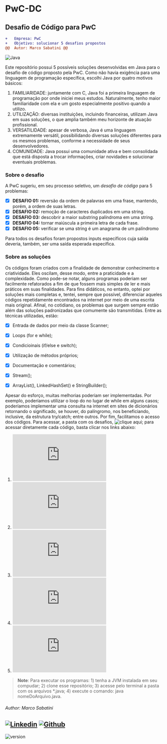 # PwC-DC
## Desafio de Código para PwC

```diff
+   Empresa: PwC
+   Objetivo: solucionar 5 desafios propostos
@@  Autor: Marco Sabatini @@
```
![Java](https://img.shields.io/badge/Java-%23FFac45.svg?&style=for-the-badge&logo=java&logoColor=white&color=yellow)


Este repositório possui 5 possíveis soluções desenvolvidas em Java para o desafio de código proposto pela PwC.
Como não havia exigência para uma linguagem de programação específica, escolhi Java por quatro motivos básicos:

1. FAMILIARIDADE: juntamente com C, Java foi a primeira linguagem de programação por onde iniciei meus estudos. Naturalmente, tenho maior familiaridade com ela e um gosto especialmente positivo quando a utilizo.
2. UTILIZAÇÃO: diversas instituições, incluindo financeiras, utilizam Java em suas soluções, o que amplia também meu horizonte de atuação profissional.
3. VERSATILIDADE: apesar de verbosa, Java é uma linguagem extremamente versátil, possibilidando diversas soluções diferentes para os mesmos problemas, conforme a necessidade de seus desenvolvedores.
4. COMUNIDADE: Java possui uma comunidade ativa e bem consolidada que está disposta a trocar informações, criar novidades e solucionar eventuais problemas.


### Sobre o desafio

A PwC sugeriu, em seu processo seletivo, um *desafio de código* para 5 problemas:

   - [x] **DESAFIO 01:** reversão da ordem de palavras em uma frase, mantendo, porém, a ordem de suas letras.
   - [x] **DESAFIO 02:** remoção de caracteres duplicados em uma string.
   - [x] **DESAFIO 03:** descobrir a maior substring palíndroma em uma string.
   - [x] **DESAFIO 04:** tornar maiúscula a primeira letra de cada frase.
   - [x] **DESAFIO 05:** verificar se uma string é um anagrama de um palíndromo

Para todos os desafios foram propostos inputs específicos cuja saída deveria, também, ser uma saída esperada específica.


### Sobre as soluções

Os códigos foram criados com a finalidade de demonstrar conhecimento e criatividade. Eles oscilam, desse modo, entre a praticidade e a complexidade. Como pode-se notar, alguns programas poderiam ser facilmente refatorados a fim de que fossem mais simples de ler e mais práticos em suas finalidades. Para fins didáticos, no entanto, optei por soluções mais completas e, tentei, sempre que possível, diferenciar aqueles códigos repetidamente encontrados na internet por meio de uma escrita mais original. Afinal, no cotidiano, os problemas que surgem sempre estão além das soluções padronizadas que comumente são transmitidas.
Entre as técnicas utilizadas, estão:

   - [x] Entrada de dados por meio da classe Scanner;
   - [x] Loops (for e while);
   - [x] Condicioinais (if/else e switch);
   - [x] Utilização de métodos próprios;
   - [x] Documentação e comentários;
   - [x] Stream();
   - [x] ArrayList(), LinkedHashSet() e StringBuilder();


Apesar do esforço, muitas melhorias poderiam ser implementadas. Por exemplo, poderíamos utilizar o loop do no lugar de while em alguns casos; poderíamos implementar uma consulta na internet em sites de dicionários retornando o significado, se houver, do palíngromo, nos beneficiando, inclusive, da estrutura try/catch; entre outros.
Por fim, facilitamos o acesso dos códigos. Para acessar, a pasta com os desafios, ![clique aqui](https://github.com/marsabatini/PwC-DC/tree/master/DesafioDeCod_PwC/src/main); para acessar diretamente cada código, basta clicar nos links abaixo:

1. ![Desafio 01](https://github.com/marsabatini/PwC-DC/blob/master/DesafioDeCod_PwC/src/main/Desafio_01/Main.java)
2. ![Desafio 02](https://github.com/marsabatini/PwC-DC/blob/master/DesafioDeCod_PwC/src/main/Desafio_02/Main.java)
3. ![Desafio 03](https://github.com/marsabatini/PwC-DC/blob/master/DesafioDeCod_PwC/src/main/Desafio_03/Main.java)
4. ![Desafio 04](https://github.com/marsabatini/PwC-DC/blob/master/DesafioDeCod_PwC/src/main/Desafio_04/Main.java)
5. ![Desafio 05](https://github.com/marsabatini/PwC-DC/blob/master/DesafioDeCod_PwC/src/main/Desafio_05/Main.java)



> **Note**: Para executar os programas: 1) tenha a JVM instalada em seu compudar; 2) clone esse repositório; 3) acesse pelo terminal a pasta com os arquivos *.java; 4) execute o comando: java nomeDoArquivo.java.



###### Author: Marco Sabatini
[![Linkedin](https://img.shields.io/badge/linkedin-%230077B5.svg?&style=for-the-badge&logo=linkedin&logoColor=white)](https://www.linkedin.com/in/marcoantoniosabatini/)
[![Github](http://img.shields.io/badge/github-%231877F2.svg?&style=for-the-badge&logo=github&logoColor=white&color=black)](https://github.com/marsabatini)
----------
![version](https://img.shields.io/badge/version-1.0.0-blue)

